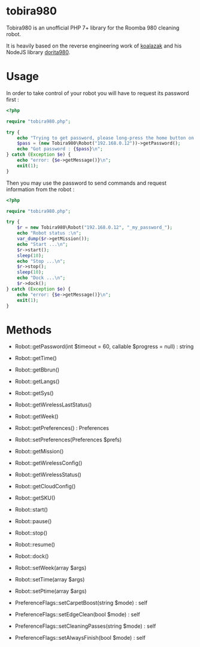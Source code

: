 # tobira980

Tobira980 is an unofficial PHP 7+ library for the Roomba 980 cleaning robot.

It is heavily based on the reverse engineering work of [koalazak](https://github.com/koalazak) and his NodeJS library [dorita980](https://github.com/koalazak/dorita980).

# Usage

In order to take control of your robot you will have to request its password first :

```php
<?php 

require "tobira980.php";

try {
	echo "Trying to get password, please long-press the home button on the robot until you hear a signal ...\n";
	$pass = (new Tobira980\Robot("192.168.0.12"))->getPassword();
	echo "Got password : {$pass}\n";
} catch (Exception $e) {
	echo "error: {$e->getMessage()}\n";
	exit(1);
}
```

Then you may use the password to send commands and request information from the robot :

```php
<?php

require "tobira980.php";

try {
	$r = new Tobira980\Robot("192.168.0.12", "_my_password_");
	echo "Robot status :\n";
	var_dump($r->getMission());
	echo "Start ...\n";
	$r->start();
	sleep(10);
	echo "Stop ...\n";
	$r->stop();
	sleep(10);
	echo "Dock ...\n";
	$r->dock();
} catch (Exception $e) {
	echo "error: {$e->getMessage()}\n";
	exit(1);
}
```

# Methods

- Robot::getPassword(int \$timeout = 60, callable \$progress = null) : string
- Robot::getTime()
- Robot::getBbrun()
- Robot::getLangs()
- Robot::getSys()
- Robot::getWirelessLastStatus()
- Robot::getWeek()
- Robot::getPreferences() : Preferences
- Robot::setPreferences(Preferences $prefs)
- Robot::getMission()
- Robot::getWirelessConfig()
- Robot::getWirelessStatus()
- Robot::getCloudConfig()
- Robot::getSKU()
- Robot::start()
- Robot::pause()
- Robot::stop()
- Robot::resume()
- Robot::dock()
- Robot::setWeek(array $args)
- Robot::setTime(array $args)
- Robot::setPtime(array $args)

- PreferenceFlags::setCarpetBoost(string \$mode) : self
- PreferenceFlags::setEdgeClean(bool \$mode) : self
- PreferenceFlags::setCleaningPasses(string \$mode) : self
- PreferenceFlags::setAlwaysFinish(bool \$mode) : self